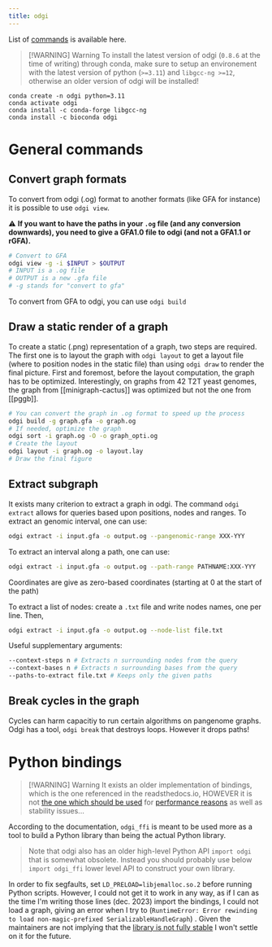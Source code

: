 ```yaml
---
title: odgi
---
```

List of [commands](https://odgi.readthedocs.io/en/latest/rst/commands/odgi.html) is available here.

> [!WARNING] Warning
> To install the latest version of odgi (`0.8.6` at the time of writing) through conda, make sure to setup an environement with the latest version of python (`>=3.11`) and `libgcc-ng >=12`, otherwise an older version of odgi will be installed!

```
conda create -n odgi python=3.11
conda activate odgi
conda install -c conda-forge libgcc-ng
conda install -c bioconda odgi
```
# General commands
## Convert graph formats

To convert from odgi (.og) format to another formats (like GFA for instance) it is possible to use `odgi view`. 

⚠️ **If you want to have the paths in your `.og` file (and any conversion downwards), you need to give a GFA1.0 file to odgi (and not a GFA1.1 or rGFA).**

```bash
# Convert to GFA
odgi view -g -i $INPUT > $OUTPUT
# INPUT is a .og file
# OUTPUT is a new .gfa file
# -g stands for "convert to gfa"
```

To convert from GFA to odgi, you can use `odgi build`
## Draw a static render of a graph

To create a static (.png) representation of a graph, two steps are required. The first one is to layout the graph with `odgi layout` to get a layout file (where to position nodes in the static file) than using `odgi draw` to render the final picture.
First and foremost, before the layout computation, the graph has to be optimized. Interestingly, on graphs from 42 T2T yeast genomes, the graph from [[minigraph-cactus]] was optimized but not the one from [[pggb]].

```bash
# You can convert the graph in .og format to speed up the process
odgi build -g graph.gfa -o graph.og
# If needed, optimize the graph
odgi sort -i graph.og -O -o graph_opti.og
# Create the layout
odgi layout -i graph.og -o layout.lay
# Draw the final figure

```

## Extract subgraph
It exists many criterion to extract a graph in odgi. The command `odgi extract` allows for queries based upon positions, nodes and ranges.
To extract an genomic interval, one can use:
```bash
odgi extract -i input.gfa -o output.og --pangenomic-range XXX-YYY
```
To extract an interval along a path, one can use:
```bash
odgi extract -i input.gfa -o output.og --path-range PATHNAME:XXX-YYY
```
Coordinates are give as zero-based coordinates (starting at 0 at the start of the path)


To extract a list of nodes: create a `.txt` file and write nodes names, one per line. Then,
```bash
odgi extract -i input.gfa -o output.og --node-list file.txt
```
Useful supplementary arguments:
```bash
--context-steps n # Extracts n surrounding nodes from the query
--context-bases n # Extracts n surrounding bases from the query
--paths-to-extract file.txt # Keeps only the given paths
```
## Break cycles in the graph
Cycles can harm capacitiy to run certain algorithms on pangenome graphs. Odgi has a tool, `odgi break` that destroys loops. However it drops paths!
# Python bindings

> [!WARNING] Warning
> It exists an older implementation of bindings, which is the one referenced in the readsthedocs.io, HOWEVER it is not [the one which should be used](https://github.com/pangenome/odgi/blob/master/test/python/odgi_ffi.md) for [performance reasons](https://github.com/pangenome/odgi/blob/master/test/python/odgi_performance.md) as well as stability issues...

According to the documentation, `odgi_ffi` is meant to be used more as a tool to build a Python library than being the actual Python library.

> Note that odgi also has an older high-level Python API `import odgi` that is somewhat obsolete. Instead you should probably use below `import odgi_ffi` lower level API to construct your own library.

In order to fix segfaults, set `LD_PRELOAD=libjemalloc.so.2` before running Python scripts. However, I could not get it to work in any way, as if I can as the time I'm writing those lines (dec. 2023) import the bindings, I could not load a graph, giving an error when I try to (`RuntimeError: Error rewinding to load non-magic-prefixed SerializableHandleGraph`) . Given the maintainers are not implying that the [library is not fully stable](https://github.com/pangenome/odgi/issues/425#issuecomment-1305566300) I won't settle on it for the future.